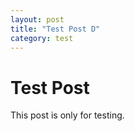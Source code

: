 ```yaml
---
layout: post
title: "Test Post D"
category: test
---
```


# Test Post

This post is only for testing.